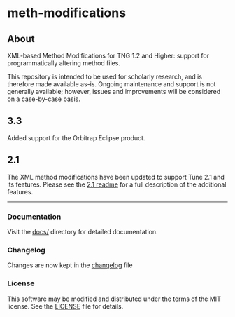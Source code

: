 # meth-modifications

## About

XML-based Method Modifications for TNG 1.2 and Higher: support for programmatically altering method files.

This repository is intended to be used for scholarly research, and is therefore made available as-is.  Ongoing maintenance and support is not generally available; however, issues and improvements will be considered on a case-by-case basis.


## 3.3
Added support for the Orbitrap Eclipse product.

## 2.1

The XML method modifications have been updated to support Tune 2.1 and its features. Please see the [2.1 readme](https://github.com/thermofisherlsms/meth-modifications/blob/master/docs/Readme2.1.md) for a full description of the additional features.

---

### Documentation

Visit the [docs/](https://github.com/thermofisherlsms/meth-modifications/blob/master/docs) directory for detailed documentation.


### Changelog

Changes are now kept in the [changelog](https://github.com/thermofisherlsms/meth-modifications/blob/master/Changelog.md) file

### License

This software may be modified and distributed under the terms of the MIT license.  See the [LICENSE](LICENSE.md) file for details.